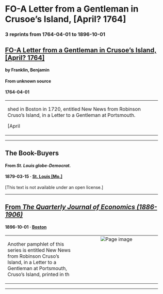 
# FO-A Letter from a Gentleman in Crusoe’s Island, [April? 1764]

### 3 reprints from 1764-04-01 to 1896-10-01

## [FO-A Letter from a Gentleman in Crusoe’s Island, [April? 1764]](https://founders.archives.gov/documents/Franklin/01-11-02-0045)

#### by Franklin, Benjamin

#### From unknown source

#### 1764-04-01

<table style="width: 100%;"><tr><td style="width: 50%">

shed in Boston in 1720, entitled New News from Robinson Cruso’s Island, in a Letter to a Gentleman at Portsmouth.  
  
[April
</td></tr></table>

---

## The Book-Buyers

#### From _St. Louis globe-Democrat._

#### 1879-03-15 &middot; [St. Louis [Mo.]](http://dbpedia.org/resource/St._Louis)

[This text is not available under an open license.]

---

## [From _The Quarterly Journal of Economics (1886-1906)_](https://archive.org/details/sim_quarterly-journal-of-economics_1896-10_11/page/n88/mode/1up?view=theater)

#### 1896-10-01 &middot; [Boston](http://dbpedia.org/resource/Boston)

<table style="width: 100%;"><tr><td style="width: 50%">

  
Another pamphlet of this series is entitled New News from Robinson Cruso’s  
Island, in a Letter to a Gentleman at Portsmouth, Cruso’s Island, printed in th
</td><td style="width: 50%; max-height: 75%; margin: auto; display: block;">
<img alt="Page image" src="https://iiif.archive.org/iiif/sim_quarterly-journal-of-economics_1896-10_11&#0036;88/pct:17.525773,65.198366,57.966261,2.217036/600,/0/default.jpg"/>
</td>
</tr></table>

---

